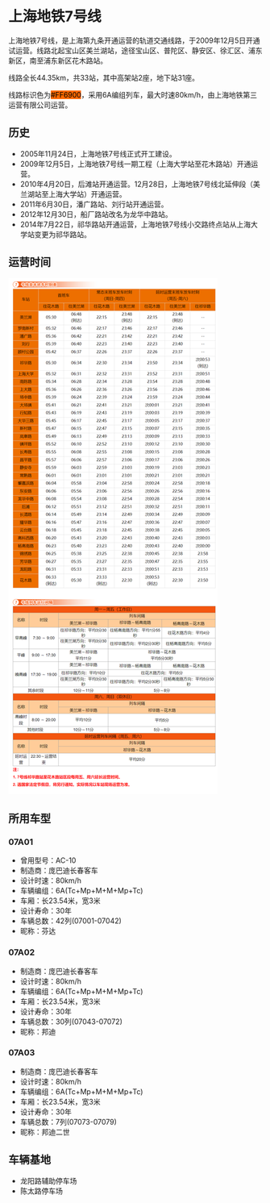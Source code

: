 # 上海地铁7号线

上海地铁7号线，是上海第九条开通运营的轨道交通线路，于2009年12月5日开通试运营。线路北起宝山区美兰湖站，途径宝山区、普陀区、静安区、徐汇区、浦东新区，南至浦东新区花木路站。

线路全长44.35km，共33站，其中高架站2座，地下站31座。

线路标识色为<span style="color: black;background: #FF6900;">#FF6900</span>，采用6A编组列车，最大时速80km/h，由上海地铁第三运营有限公司运营。

## 历史
* 2005年11月24日，上海地铁7号线正式开工建设。
* 2009年12月5日，上海地铁7号线一期工程（上海大学站至花木路站）开通运营。
* 2010年4月20日，后滩站开通运营。12月28日，上海地铁7号线北延伸段（美兰湖站至上海大学站）开通运营。
* 2011年6月30日，潘广路站、刘行站开通运营。
* 2012年12月30日，船厂路站改名为龙华中路站。
* 2014年7月22日，祁华路站开通运营，上海地铁7号线小交路终点站从上海大学站变更为祁华路站。

## 运营时间
![](./time/7.png)

## 所用车型
### 07A01
* 曾用型号：AC-10
* 制造商：庞巴迪长春客车
* 设计时速：80km/h
* 车辆编组：6A(Tc+Mp+M+M+Mp+Tc)
* 车厢：长23.54米，宽3米
* 设计寿命：30年
* 车辆总数：42列(07001-07042)
* 昵称：芬达
### 07A02
* 制造商：庞巴迪长春客车
* 设计时速：80km/h
* 车辆编组：6A(Tc+Mp+M+M+Mp+Tc)
* 车厢：长23.54米，宽3米
* 设计寿命：30年
* 车辆总数：30列(07043-07072)
* 昵称：邦迪
### 07A03
* 制造商：庞巴迪长春客车
* 设计时速：80km/h
* 车辆编组：6A(Tc+Mp+M+M+Mp+Tc)
* 车厢：长23.54米，宽3米
* 设计寿命：30年
* 车辆总数：7列(07073-07079)
* 昵称：邦迪二世

## 车辆基地
* 龙阳路辅助停车场
* 陈太路停车场